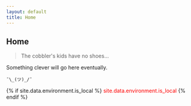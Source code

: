 ```yaml
---
layout: default
title: Home
---
```

## Home

> The cobbler's kids have no shoes...

Something clever will go here eventually.

`¯\_(ツ)_/¯`

{% if site.data.environment.is_local %}
<span style="color: red;">
      site.data.environment.is_local
</span>
{% endif %}
